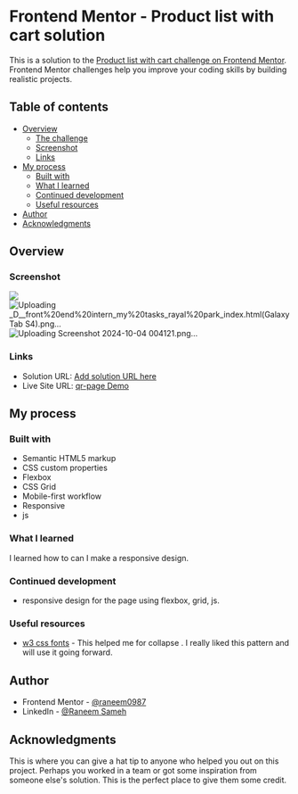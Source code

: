 # Frontend Mentor - Product list with cart solution

This is a solution to the [Product list with cart challenge on Frontend Mentor](https://www.frontendmentor.io/challenges/product-list-with-cart-5MmqLVAp_d). Frontend Mentor challenges help you improve your coding skills by building realistic projects. 

## Table of contents

- [Overview](#overview)
  - [The challenge](#the-challenge)
  - [Screenshot](#screenshot)
  - [Links](#links)
- [My process](#my-process)
  - [Built with](#built-with)
  - [What I learned](#what-i-learned)
  - [Continued development](#continued-development)
  - [Useful resources](#useful-resources)
- [Author](#author)
- [Acknowledgments](#acknowledgments)

## Overview

### Screenshot

![](./screenshot.jpg)
![Uploading _D__front%20end%20intern_my%20tasks_rayal%20park_index.html(Galaxy Tab S4).png…]()
![Uploading Screenshot 2024-10-04 004121.png…]()


### Links

- Solution URL: [Add solution URL here](https://www.frontendmentor.io/solutions/flexbox-grid-ajax-javascipt-LSheKoI_Wa)
- Live Site URL: [qr-page Demo](https://raneem0987.github.io/product-list-cart/)

## My process

### Built with

- Semantic HTML5 markup
- CSS custom properties
- Flexbox
- CSS Grid
- Mobile-first workflow
- Responsive
- js

### What I learned

I learned how to can I make a responsive design.

### Continued development

- responsive design for the page using flexbox, grid, js.

### Useful resources

- [w3 css fonts]([https://www.w3schools.com/cssref/pr_text_text-align.php](https://www.w3schools.com/css/css_font.asp)) - This helped me for collapse . I really liked this pattern and will use it going forward.

## Author

- Frontend Mentor - [@raneem0987](https://www.frontendmentor.io/home)
- LinkedIn - [@Raneem Sameh](www.linkedin.com/in/raneem-sameh-976510225)

## Acknowledgments

This is where you can give a hat tip to anyone who helped you out on this project. Perhaps you worked in a team or got some inspiration from someone else's solution. This is the perfect place to give them some credit.
